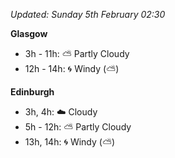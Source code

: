 *Updated: Sunday 5th February 02:30*

**Glasgow**

* 3h - 11h: :partly_sunny: Partly Cloudy
* 12h - 14h: :cyclone: Windy (:partly_sunny:)

**Edinburgh**

* 3h, 4h: :cloud: Cloudy
* 5h - 12h: :partly_sunny: Partly Cloudy
* 13h, 14h: :cyclone: Windy (:partly_sunny:)
